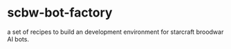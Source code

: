 # scbw-bot-factory
a set of recipes to build an development environment for starcraft broodwar AI bots.
